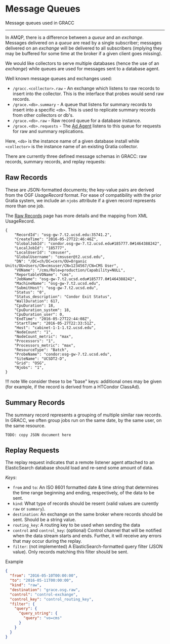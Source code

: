 # Message Queues

Message queues used in GRACC

---

In AMQP, there is a difference between a _queue_ and an _exchange_.  Messages delivered on a _queue_ are read by a single subscriber; messages delivered on an _exchange_ will be delivered to all subscribers (implying they may be buffered for some time at the broker if a given client goes missing).

We would like collectors to serve multiple databases (hence the use of an _exchange_) while queues are used for messages sent to a database agent.

Well known message queues and exchanges used:

* `/gracc.<collector>.raw` - An exchange which listens to raw records to insert into the collector.  This is the interface that probes would send raw records.
* `/grace.<db>.summary` - A queue that listens for summary records to insert into a specific `<db>`.  This is used to replicate summary records from other collectors or db's.
* `/grace.<db>.raw` - Raw record queue for a database instance.
* `/grace.<db>.requests` - The [Ad Agent](agent-arch.md) listens to this queue for requests for raw and summary replications.

Here, `<db>` is the instance name of a given database install while `<collector>` is the instance name of an existing Gratia collector.

There are currently three defined message schemas in GRACC: raw records, summary records, and replay requests:

Raw Records
-----------

These are JSON-formatted documents; the key-value pairs are derived from the OGF *UsageRecord* format.  For ease of compatibility with the prior Gratia system, we include an `njobs` attribute if a given record represents more than one job.

The [Raw Records](raw-records.md) page has more details and the mapping from XML UsageRecord.

```
{
    "RecordId": "osg-gw-7.t2.ucsd.edu:35741.2",
    "CreateTime": "2016-05-27T22:46:46Z",
    "GlobalJobId": "condor.osg-gw-7.t2.ucsd.edu#185777.0#1464388242",
    "LocalJobId": "185777",
    "LocalUserId": "cmsuser",
    "GlobalUsername": "cmsuser@t2.ucsd.edu",
    "DN": "/DC=ch/DC=cern/OU=Organic Units/OU=Users/CN=cmsuser/CN=1234567/CN=CMS User",
    "VOName": "/cms/Role=production/Capability=NULL",
    "ReportableVOName": "cms",
    "JobName": "osg-gw-7.t2.ucsd.edu#185777.0#1464388242",
    "MachineName": "osg-gw-7.t2.ucsd.edu",
    "SubmitHost": "osg-gw-7.t2.ucsd.edu",
    "Status": "0",
    "Status_description": "Condor Exit Status",
    "WallDuration": 617,
    "CpuDuration": 18,
    "CpuDuration_system": 18,
    "CpuDuration_user": 0,
    "EndTime": "2016-05-27T22:44:08Z",
    "StartTime": "2016-05-27T22:33:51Z",
    "Host": "cabinet-1-1-1.t2.ucsd.edu",
    "NodeCount": "1",
    "NodeCount_metric": "max",
    "Processors": "1",
    "Processors_metric": "max",
    "ResourceType": "Batch",
    "ProbeName": "condor:osg-gw-7.t2.ucsd.edu",
    "SiteName": "UCSDT2-D",
    "Grid": "OSG",
    "Njobs": "1",
}
```

!!! note
    We consider these to be "base" keys: additional ones may be given (for example, if the record is derived from a HTCondor ClassAd).


Summary Records
---------------

The summary record represents a grouping of multiple similar raw records.  In GRACC, we often group jobs run on the same date, by the same user, on the same resource.
```
TODO: copy JSON document here
```

Replay Requests
---------------

The replay request indicates that a remote listener agent attached to an ElasticSearch database should load and re-send some amount of data.

*Keys*:

* `from` and `to`: An ISO 8601 formatted date & time string that determines the time range beginning and ending, respectively, of the data to be sent.
* `kind`: What type of records should be resent (valid values are curently `raw` or `summary`).
* `destination`: An exchange on the same broker where records should be sent.  Should be a string value.
* `routing_key`: A routing key to be used when sending the data
* `control` and `control_key`: (optional) Control channel that will be notified when the data stream starts and ends.  Further, it will receive any errors that may occur during the replay.
* `filter`: (not implemented) A ElasticSearch-formatted query filter (JSON value).  Only records matching this filter should be sent.

Example
```json
{
  "from": "2016-05-10T00:00:00",
  "to": "2016-05-11T00:00:00",
  "kind": "raw",
  "destination": "grace.osg.raw",
  "control": "control-exchange",
  "control_key": "control_routing_key",
  "filter": {
    "query": {
      "query_string": {
        "query": "vo=cms"
      }
    }
  }
}
```

